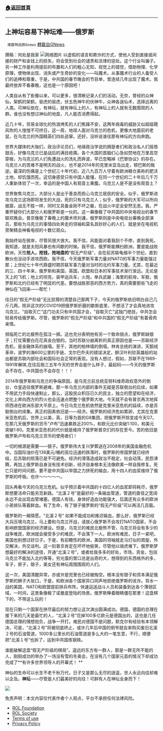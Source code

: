 ###  [:house:返回首頁](https://github.com/ourhimalayas/txt)
---


## 上神坛容易下神坛难——俄罗斯
` 澳喜特战旅Gnews` [轉載自GNews](https://gnews.org/zh-hans/2005142/)

撰稿：何处是我家
![](https://assets.gnews.org/wp-content/uploads/2022/02/021016.jpg)网络图片
以虚假的语言和欺诈的方式，使他人受到直接或间接的财产和金钱上的损失，将会受到社会的谴责和法律的惩处。这个行业叫骗子。另一种工作是利用提前的布置和人们的粗心无知，视觉上的错觉，借助物理、化学原理，使物体出现、消失或产生奇妙的变化——叫魔术。从事魔术行业的人备受人们的追捧和尊重，于是，中共国的春节晚会的节目单，曾连续几年出现了魔术。我最终放弃不看春晚，这也是一个原因吧！

人类自从有了影像以来，可以更多，很清晰记录人们的活动。无奈，曾经的众神仙，架鹤的架鹤，驱虎的驱虎，伏五色神牛的伏神牛，众神各逞仙术，选择远离的人类。可神坛依在，有神坛，就有神坛上的人，有神坛上的人就有无数围观的人群。谁也没有想过神仙的地盘，凡人能否消费得起。

近几十年，贸易全球化的热浪烤炙的人们焦躁不安，这两年病毒的威胁又似超级飓风吹的人惶惶不可终日，这一周，地球人面对乌克兰的危机，更像大地震前的老鼠，在乌克兰的外国精英们四处逃窜。还好，没听说谁往那有神坛的方向奔跑。

世界大媒体的大咖们，政治评论员们，地缘政治学说的拥趸者们和政治名人们摇唇鼓舌，好像乌克兰已是战后的满目疮痍。各个大国的首脑们心急如焚地在万里高空穿梭，为乌克兰的人们免遭战火的洗礼而奔波，早已忽略掉《巴黎协议》的存在。乌克兰人的苦难不是明天的战火，也不是2014年的克里米亚岛出走，顿巴斯的叛逆。最深的伤痛是上个世纪三十年代初，近八九百万人守着有欧洲粮仓美称的肥沃土地，却饥饿而死。这切身感受只有中国人能懂，在同一个世纪的二十年后几千万人重新体验了一次，幸运的是中国人有观音土果腹。乌克兰人是不是没有观音土？

世界聚焦乌克兰，大部分人是出于善良而担心乌克兰居民的安全。似乎，俄罗斯进攻乌克兰这场即将发生的大战，死的只有乌克兰人；似乎，俄罗斯的大军可以所向披靡，战无不胜一样，同时又具备金刚不坏之躯，在战火中定会安然无恙。我，严重怀疑你们大部分人和俄罗斯是一伙的。这一幕像极了中共国的中央电视台的春节联欢晚会。普京像极了春晚上的魔术师刘谦，俄罗斯则是中央电视台春晚全部演员，那些为乌克兰的事情四处奔走的领袖和莫名其妙好心的人们、就是坐在电视机旁聚精会神看电视的十数亿观众。

我始终站在彼岸，尽管风很大很大。我不信，风能面对着我刮个不停，直到我死。我知道，就是太阳风暴也有间歇的时候。我不信，俄罗斯能横扫欧洲，要是能战败欧洲，天性**抢人，抢钱，抢地盘的**“假无产阶级”，会在前苏联龟缩半个世纪，直到散伙也没动手进攻西欧。我不信，今天俄罗斯军事力量对NATO的军事力量能强过那；上世纪七十年代鼎盛时期苏联军事力量对当时的北约军事力量。尤其，在最近的三、四十年来，俄罗斯和美国，英国，欧盟和日本的军事技术渐行渐远。无论是天上的飞机；地上的坦克，装甲运兵车，火炮，单兵武器；海里的航母，军舰，俄罗斯和北约已经有了明显的代差。要想战胜邪恶的西方势力，真的需要那些飞走的神仙在飞回来——帮忙！

往日的“假无产阶级”无比狡猾的清楚自己那两下子，今天的俄罗斯依旧明白自己几斤几两，除非这次的COVID19把俄罗斯折磨的歇斯底里，不想活了才会真地进攻乌克兰。“自取灭亡“这门功夫只有中共国才会，“自取灭亡”这独门绝技，中共怎会轻易传给俄罗斯。尽管，俄罗斯的”假无产阶级“和中共国的“假无产阶级”有着骨肉亲情。

频临死亡的北极熊在孤注一掷。这也充分表明他有另一个致命弱点，俄罗斯缺银子；打仗需要白花花真金白银的。当时苏联分崩离析的真正原因也是——苏联经济危机，是金融体系的崩塌。至于，其他的柏林墙的倒塌，林肯总统的演讲，天鹅绒革命，波罗的海600公里的手链，戈尔巴乔夫的错误决定，醉汉叶利钦英雄般的站出都是苏联内部社会和国际社会正常的表现。没有人想过，假如，苏联不在1989-1991年解体,在往后拖三五年今天的世界会是什么样子，最起码——今天的俄罗斯会不存在，中共国也不会存在！！！

2014年俄罗斯和乌克兰的争端原因，是乌克兰前总统亚努科维奇政权意外的倒台，仓皇逃往俄罗斯避难，那一年乌克兰内部的事件无疑是苏联倒台的后续，如果不用武力手段快速制止，那么，这股民众积压已久的民主，独立的愿望和在经济，文化上奔向西方的烈火也会迅速点燃整个俄罗斯大地。今天就不会有普京再次地挥师西进在欧洲东部大平原上。今日乌克兰危机依然是克里米亚危机的延续，亦是苏联倒台的续集。真正的因素依旧是——经济。俄罗斯的经济危如累卵，尤其在克里米亚危机后，世界上以美，英，日等为首的G8集团，把俄罗斯开除变成今天G7。在那几天俄罗斯的货币“卢布”迅速暴跌近200%，和欧元比价突破1:100，和美元突破1:80。克里米亚危机的代价就是维持了俄罗斯普京们的存在至今。苦的依旧是俄罗斯卢布和乌克兰货币的使用者们！

一切的根源是需要——银子。俄罗斯伟大复兴梦葬送在2008年的美国金融危机中。当国际油价在138美元/桶的高位迅速的跌落时，俄罗斯的帝国梦就已经终结，后苏联的陨落已是不可避免。经济的滑落造成政治不稳定，社会动荡，民怨沸腾，再加上俄罗斯自身没有技术创新，经济自身根本无法像欧美一样自我修复。死亡只是时间问题，要不是中共国以举国之力拼死的输血，用十四人的血浆维持了俄罗斯的呼吸。也许～～～～～。

回头再看今天的乌克兰危机。似乎预示着中共国的十四亿人的血浆即将耗尽，俄罗斯想要活命只能另觅新路。“北溪２号”是最好的一条输血管道，管道的直径之宽阔永远不会出现血管堵塞。德国人有钱，身体好造血功能强大，后面还有众多的欧洲小弟排队等着鲜血。有了生命，有了银子俄罗斯的“假无产阶级”可以再活几百载。

俄罗斯的一厢情愿。“北溪２号” 如果不能成功和推迟输血，那么好，俄罗斯已经大兵压境乌克兰，马上要和乌克兰开战，请放心俄罗斯不会攻打NATO国家，不会影响欧盟国家的经济建设。但是，乌克兰的难民北极熊不管，乌克兰将会有多少的战争难民，欧洲就会接受多少的难民，不会落下一人。欧洲有难民，日子一紧吧，美国也别想过好日子。于是，有前瞻性的欧洲，美国的领袖就走马灯似的周旋，外交解决，外交谈判。这一刻普京肯定在坏坏地偷笑，尽管他以骑虎难下。俄罗斯梦想最好的解决的途径，开通“北溪２号”，或者给我多多的好处，市场，资金，包括乌克兰不能加入北约等等，穷光蛋的胃口总是出奇的大，想得到的东西格外的多，车子，房子，银子，美女还有神坛周围围观的人们。

这一次，美国清醒异常，亦或许是兜里也已经被掏空。根本没有银子和资本满足俄罗斯的狮子大张口，于是，和欧洲各个国家异口同声地拒绝俄罗斯的讹诈。背水一战的美国，NATO和欧盟提前排兵布阵，快速运送战斗人员和装备到达各个薄弱区域，一时间，这景象像极了诺曼底登陆的场景。俄罗斯睁着眼睛僵在那里！这盘棋下的，不带这么玩的！

现在只剩一个国家在拼尽最后的努力想让这次演出圆满成功。德国，德国的总理在接下来的几天是最忙的人，“北溪２号”花掉100多亿欧元是德国出的，这也是几任德国总理的理想抱负，战争一开打。难民对德国不是问题，默克尔有经验有本领解决，可是，“北溪２号”将被彻底终止，或许几年后中国的倒爷就会来购买废旧北溪２号的石油管道，1000多公里长的石油管道是多么大的一笔生意，不行，顺便把“北溪１号”也拆了，运到中共国炼钢铁。

谁能破解这盘“假无产阶级的棋局”。遥远的东方有一群人，那是一群无所不能的人，刚刚成功的举办了一场没有雪的冬奥会，在没有几个国家元首的情况下却成功完成了**有许多世界领导人的开幕式！ **

神仙的生命可以长生不老千秋万代，日子又是那么无尽的逍遥，世人永远向往却难以企及。**神坛**——尽管是人们最美好的向往！可鲜有人在神坛全身而下！

![](https://assets.gnews.org/wp-content/uploads/2022/02/TUBIAO-X.jpg)



 

免责声明：本文内容仅代表作者个人观点，平台不承担任何法律风险。

- [ROL Foundation](https://rolfoundation.org/)
- [ROL Society](https://rolsociety.org/)
- [Terms of use](https://gnews.org/terms-of-use-3/)
- [Privacy Policy](https://gnews.org/privacy-policy/)

